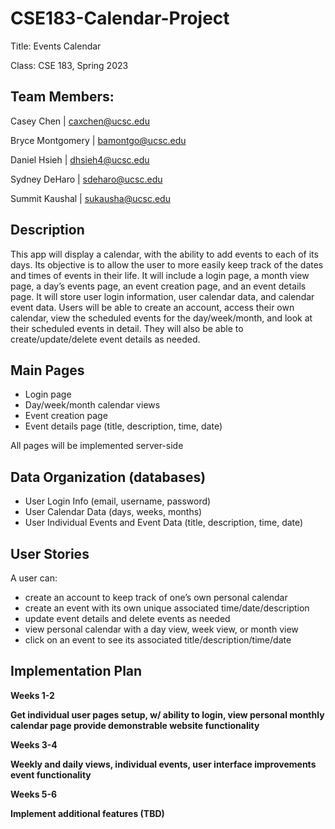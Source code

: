 # CSE183-Calendar-Project
Title: Events Calendar

Class: CSE 183, Spring 2023

## Team Members:

Casey Chen | caxchen@ucsc.edu

Bryce Montgomery | bamontgo@ucsc.edu

Daniel Hsieh | dhsieh4@ucsc.edu

Sydney DeHaro | sdeharo@ucsc.edu

Summit Kaushal | sukausha@ucsc.edu

## Description
This app will display a calendar, with the ability to add events to each of its days. Its objective is to allow the user to more easily keep track of the dates and times of events in their life. It will include a login page, a month view page, a day’s events page, an event creation page, and an event details page. It will store user login information, user calendar data, and calendar event data. Users will be able to create an account, access their own calendar, view the scheduled events for the day/week/month, and look at their scheduled events in detail. They will also be able to create/update/delete event details as needed.

## Main Pages 
- Login page
- Day/week/month calendar views
- Event creation page
- Event details page (title, description, time, date)

All pages will be implemented server-side

## Data Organization (databases) 

- User Login Info (email, username, password)
- User Calendar Data (days, weeks, months)
- User Individual Events and Event Data (title, description, time, date)

## User Stories
A user can:

- create an account to keep track of one’s own personal calendar
- create an event with its own unique associated time/date/description
- update event details and delete events as needed
- view personal calendar with a day view, week view, or month view
- click on an event to see its associated title/description/time/date

## Implementation Plan

<b>Weeks 1-2

Get individual user pages setup, w/ ability to login, view personal monthly calendar page
provide demonstrable website functionality

<b>Weeks 3-4

Weekly and daily views, individual events, user interface improvements
event functionality

<b>Weeks 5-6

Implement additional features (TBD)

